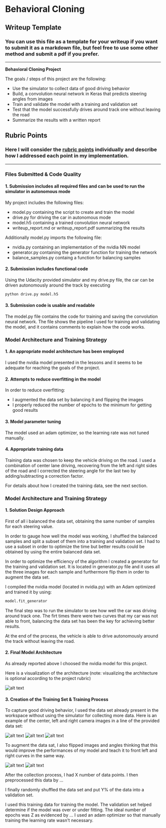 # **Behavioral Cloning** 

## Writeup Template

### You can use this file as a template for your writeup if you want to submit it as a markdown file, but feel free to use some other method and submit a pdf if you prefer.

---

**Behavioral Cloning Project**

The goals / steps of this project are the following:
* Use the simulator to collect data of good driving behavior
* Build, a convolution neural network in Keras that predicts steering angles from images
* Train and validate the model with a training and validation set
* Test that the model successfully drives around track one without leaving the road
* Summarize the results with a written report


[//]: # (Image References)

[image1]: ./examples/placeholder.png "Model Visualization"
[image2]: ./examples/placeholder.png "Grayscaling"
[image3]: ./examples/placeholder_small.png "Recovery Image"
[image4]: ./examples/placeholder_small.png "Recovery Image"
[image5]: ./examples/placeholder_small.png "Recovery Image"
[image6]: ./examples/placeholder_small.png "Normal Image"
[image7]: ./examples/placeholder_small.png "Flipped Image"

## Rubric Points
### Here I will consider the [rubric points](https://review.udacity.com/#!/rubrics/432/view) individually and describe how I addressed each point in my implementation.  

---
### Files Submitted & Code Quality

#### 1. Submission includes all required files and can be used to run the simulator in autonomous mode

My project includes the following files:
* model.py containing the script to create and train the model
* drive.py for driving the car in autonomous mode
* model.h5 containing a trained convolution neural network 
* writeup_report.md or writeup_report.pdf summarizing the results

Additionally model.py imports the following file:
* nvidia.py containing an implementation of the nvidia NN model
* generator.py containing the generator function for training the network
* balance_samples.py containg a function for balancing samples

#### 2. Submission includes functional code
Using the Udacity provided simulator and my drive.py file, the car can be driven autonomously around the track by executing 
```sh
python drive.py model.h5
```

#### 3. Submission code is usable and readable

The model.py file contains the code for training and saving the convolution neural network. The file shows the pipeline I used for training and validating the model, and it contains comments to explain how the code works.

### Model Architecture and Training Strategy

#### 1. An appropriate model architecture has been employed

I used the nvidia model presented in the lessons and it seems to be adequate for reaching the goals of the project.

#### 2. Attempts to reduce overfitting in the model

In order to reduce overfitting:
* I augmented the data set by balancing it and flipping the images
* I properly reduced the number of epochs to the minimum for getting good results

#### 3. Model parameter tuning

The model used an adam optimizer, so the learning rate was not tuned manually.

#### 4. Appropriate training data

Training data was chosen to keep the vehicle driving on the road. I used a combination of center lane driving, recovering from the left and right sides of the road and I corrected the steering angle for the last two by adding/subtracting a correction factor.

For details about how I created the training data, see the next section. 

### Model Architecture and Training Strategy

#### 1. Solution Design Approach

First of all i balanced the data set, obtaining the same number of samples for each steering value.

In order to gauge how well the model was working, I shuffled the balanced samples and split a subset of them into a training and validation set. I had to use a subset in order to optimize the time but better results could be obtained by using the entire balanced data set.

In order to optimize the efficiency of the algorithm I created a generator for the training and validation set. It is located in generator.py file and it uses all the three images for each sample and furthermore flip them in order to augment the data set.

I compiled the nvidia model (located in nvidia.py) with an Adam optimized and trained it by using:
```sh
model.fit_generator
```

The final step was to run the simulator to see how well the car was driving around track one. The firt times there were two curves that my car was not able to front, balancing the data set has been the key for achieving better results.

At the end of the process, the vehicle is able to drive autonomously around the track without leaving the road.

#### 2. Final Model Architecture

As already reported above I choosed the nvidia model for this project.

Here is a visualization of the architecture (note: visualizing the architecture is optional according to the project rubric)

![alt text][image1]

#### 3. Creation of the Training Set & Training Process

To capture good driving behavior, I used the data set already present in the workspace without using the simulator for collecting more data. Here is an example of the center, left and right camera images in a line of the provided data set:

![alt text][image2]
![alt text][image3]
![alt text][image4]

To augment the data sat, I also flipped images and angles thinking that this would improve the performances of my model and teach it to front left and right curves in the same way.

![alt text][image5]
![alt text][image6]

After the collection process, I had X number of data points. I then preprocessed this data by ...


I finally randomly shuffled the data set and put Y% of the data into a validation set. 

I used this training data for training the model. The validation set helped determine if the model was over or under fitting. The ideal number of epochs was Z as evidenced by ... I used an adam optimizer so that manually training the learning rate wasn't necessary.
